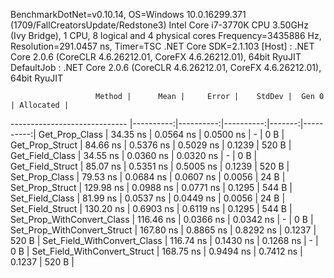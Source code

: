 
BenchmarkDotNet=v0.10.14, OS=Windows 10.0.16299.371 (1709/FallCreatorsUpdate/Redstone3)
Intel Core i7-3770K CPU 3.50GHz (Ivy Bridge), 1 CPU, 8 logical and 4 physical cores
Frequency=3435886 Hz, Resolution=291.0457 ns, Timer=TSC
.NET Core SDK=2.1.103
  [Host]     : .NET Core 2.0.6 (CoreCLR 4.6.26212.01, CoreFX 4.6.26212.01), 64bit RyuJIT
  DefaultJob : .NET Core 2.0.6 (CoreCLR 4.6.26212.01, CoreFX 4.6.26212.01), 64bit RyuJIT


                       Method |      Mean |     Error |    StdDev |  Gen 0 | Allocated |
----------------------------- |----------:|----------:|----------:|-------:|----------:|
               Get_Prop_Class |  34.35 ns | 0.0564 ns | 0.0500 ns |      - |       0 B |
              Get_Prop_Struct |  84.66 ns | 0.5376 ns | 0.5029 ns | 0.1239 |     520 B |
              Get_Field_Class |  34.55 ns | 0.0360 ns | 0.0320 ns |      - |       0 B |
             Get_Field_Struct |  85.07 ns | 0.5351 ns | 0.5005 ns | 0.1239 |     520 B |
               Set_Prop_Class |  79.53 ns | 0.0684 ns | 0.0607 ns | 0.0056 |      24 B |
              Set_Prop_Struct | 129.98 ns | 0.0988 ns | 0.0771 ns | 0.1295 |     544 B |
              Set_Field_Class |  81.99 ns | 0.0537 ns | 0.0449 ns | 0.0056 |      24 B |
             Set_Field_Struct | 130.20 ns | 0.6903 ns | 0.6119 ns | 0.1295 |     544 B |
   Set_Prop_WithConvert_Class | 116.46 ns | 0.0366 ns | 0.0342 ns |      - |       0 B |
  Set_Prop_WithConvert_Struct | 167.80 ns | 0.8865 ns | 0.8292 ns | 0.1237 |     520 B |
  Set_Field_WithConvert_Class | 116.74 ns | 0.1430 ns | 0.1268 ns |      - |       0 B |
 Set_Field_WithConvert_Struct | 168.75 ns | 0.9494 ns | 0.7412 ns | 0.1237 |     520 B |
